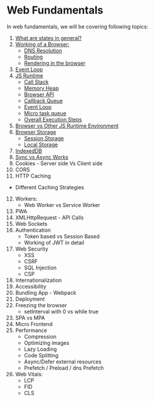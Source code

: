 # Web Fundamentals

In web fundamentals, we will be covering following topics:

1. [What are states in general?](https://github.com/ishwarrimal/frontend-interview-preps/tree/main/Web%20Fundamentals/Basics#what-are-states)
2. [Working of a Browser:](https://github.com/ishwarrimal/frontend-interview-preps/tree/main/Web%20Fundamentals/Basics#working-of-a-browser)
   - [DNS Resolution](https://github.com/ishwarrimal/frontend-interview-preps/tree/main/Web%20Fundamentals/Basics#dns-resolution)
   - [Routing](https://github.com/ishwarrimal/frontend-interview-preps/tree/main/Web%20Fundamentals/Basics#routing)
   - [Rendering in the browser](https://github.com/ishwarrimal/frontend-interview-preps/tree/main/Web%20Fundamentals/Basics#rendering-in-the-browser)
3. [Event Loop](https://github.com/ishwarrimal/frontend-interview-preps/tree/main/Web%20Fundamentals/Basics#event-loop)
4. [JS Runtime](https://github.com/ishwarrimal/frontend-interview-preps/tree/main/Web%20Fundamentals/Basics#javascript-runtime)
   - [Call Stack](https://github.com/ishwarrimal/frontend-interview-preps/tree/main/Web%20Fundamentals/Basics#callstack)
   - [Memory Heap](https://github.com/ishwarrimal/frontend-interview-preps/tree/main/Web%20Fundamentals/Basics#memory-heap)
   - [Browser API](https://github.com/ishwarrimal/frontend-interview-preps/tree/main/Web%20Fundamentals/Basics#web-api)
   - [Callback Queue](https://github.com/ishwarrimal/frontend-interview-preps/tree/main/Web%20Fundamentals/Basics#callback-queue)
   - [Event Loop](https://github.com/ishwarrimal/frontend-interview-preps/tree/main/Web%20Fundamentals/Basics#event-loop-1)
   - [Micro task queue](https://github.com/ishwarrimal/frontend-interview-preps/tree/main/Web%20Fundamentals/Basics#micro-task-queue)
   - [Overall Execution Steps](https://github.com/ishwarrimal/frontend-interview-preps/tree/main/Web%20Fundamentals/Basics#overall-execution-steps)
5. [Browser vs Other JS Runtime Environment](https://github.com/ishwarrimal/frontend-interview-preps/tree/main/Web%20Fundamentals/Basics#browser-vs-other-js-runtime-environment)
6. [Browser Storage](https://github.com/ishwarrimal/frontend-interview-preps/tree/main/Web%20Fundamentals/Basics#browser-storages)
   - [Session Storage](https://github.com/ishwarrimal/frontend-interview-preps/tree/main/Web%20Fundamentals/Basics#session-storage)
   - [Local Storage](https://github.com/ishwarrimal/frontend-interview-preps/tree/main/Web%20Fundamentals/Basics#local-storage)
7. [IndexedDB](https://github.com/ishwarrimal/frontend-interview-preps/tree/main/Web%20Fundamentals/Basics#indexeddb)
8. [Sync vs Async Works](https://github.com/ishwarrimal/frontend-interview-preps/tree/main/Web%20Fundamentals/Basics#sync-vs-async-works)
9. Cookies - Server side Vs Client side
10. CORS
11. HTTP Caching

- Different Caching Strategies

12. Workers:
    - Web Worker vs Service Worker
13. PWA
14. XMLHttpRequest - API Calls
15. Web Sockets
16. Authentication
    - Token based vs Session Based
    - Working of JWT in detail
17. Web Security
    - XSS
    - CSRF
    - SQL Injection
    - CSP
18. Internationalization
19. Accessibility
20. Bundling App - Webpack
21. Deployment
22. Freezing the browser
    - setInterval with 0 vs while true
23. SPA vs MPA
24. Micro Frontend
25. Performance
    - Compression
    - Optimizing images
    - Lazy Loading
    - Code Splitting
    - Async/Defer external resources
    - Prefetch / Preload / dns Prefetch
26. Web Vitals:
    - LCP
    - FID
    - CLS
